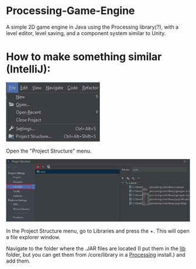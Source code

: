 # Processing-Game-Engine
A simple 2D game engine in Java using the Processing library(?), with a level editor, level saving, and a component system similar to Unity.

# How to make something similar (IntelliJ):
![Open the Project Structure menu](readme/intellij/proj-structure.png)

Open the "Project Structure" menu.

![Select the libraries menu](readme/intellij/libraries.png)

In the Project Structure menu, go to Libraries and press the +. This will open a file explorer window.

Navigate to the folder where the .JAR files are located (I put them in the [lib](/lib) folder, but you can get them from /core/library in a [Processing](https://processing.org/download) install.) and add them.